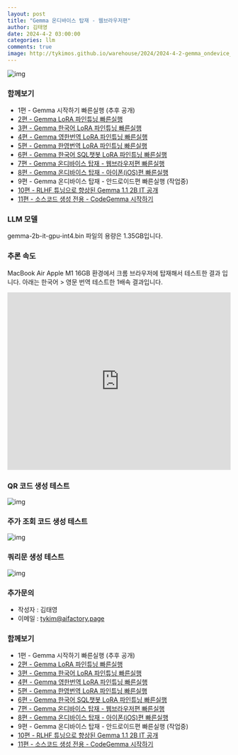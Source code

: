 ```yaml
---
layout: post
title: "Gemma 온디바이스 탑재 - 웹브라우저편"
author: 김태영
date: 2024-4-2 03:00:00
categories: llm
comments: true
image: http://tykimos.github.io/warehouse/2024/2024-4-2-gemma_ondevice_webbrowser_fast_execute_title_1.jpg
---
```

 
![img](http://tykimos.github.io/warehouse/2024/2024-4-2-gemma_ondevice_webbrowser_fast_execute_title_1.jpg)

### 함께보기

* 1편 - Gemma 시작하기 빠른실행 (추후 공개)
* [2편 - Gemma LoRA 파인튜닝 빠른실행](https://tykimos.github.io/2024/02/22/gemma_lora_fine_tuning_fast_execute/)
* [3편 - Gemma 한국어 LoRA 파인튜닝 빠른실행](https://tykimos.github.io/2024/02/22/gemma_korean_lora_fine_tuning_fast_execute/)
* [4편 - Gemma 영한번역 LoRA 파인튜닝 빠른실행](https://tykimos.github.io/2024/02/22/gemma_en2ko_lora_fine_tuning_fast_execute/)
* [5편 - Gemma 한영번역 LoRA 파인튜닝 빠른실행](https://tykimos.github.io/2024/02/22/gemma_ko2en_lora_fine_tuning_fast_execute/)
* [6편 - Gemma 한국어 SQL챗봇 LoRA 파인튜닝 빠른실행](https://tykimos.github.io/2024/02/23/gemma_ko2sql_lora_fine_tuning_fast_execute/)
* [7편 - Gemma 온디바이스 탑재 - 웹브라우저편 빠른실행](https://tykimos.github.io/2024/04/02/gemma_ondevice_webbrowser_fast_execute/)
* [8편 - Gemma 온디바이스 탑재 - 아이폰(iOS)편 빠른실행](https://tykimos.github.io/2024/04/05/local_llm_installed_on_my_iphone_gemma_2b/)
* 9편 - Gemma 온디바이스 탑재 - 안드로이드편 빠른실행 (작업중)
* [10편 - RLHF 튜닝으로 향상된 Gemma 1.1 2B IT 공개](https://tykimos.github.io/2024/04/08/rlhf_tuning_enhanced_gemma_1.1_2b_it_release/)
* [11편 - 소스코드 생성 전용 - CodeGemma 시작하기](https://tykimos.github.io/2024/04/10/getting_started_with_codegemma/)

### LLM 모델

gemma-2b-it-gpu-int4.bin 파일의 용량은 1.35GB입니다.

### 추론 속도

MacBook Air Apple M1 16GB 환경에서 크롬 브라우저에 탑재해서 테스트한 결과 입니다. 아래는 한국어 > 영문 번역 테스트한 1배속 결과입니다.

<iframe width="100%" height="400" src="https://youtube.com/embed/nxB5lYxT0lY?si=wslSWtUWw7RBuos0" title="YouTube video player" frameborder="0" allow="accelerometer; autoplay; clipboard-write; encrypted-media; gyroscope; picture-in-picture; web-share" allowfullscreen=""></iframe>

### QR 코드 생성 테스트

![img](http://tykimos.github.io/warehouse/2024/2024-4-2-gemma_ondevice_webbrowser_fast_execute_1.jpg)

### 주가 조회 코드 생성 테스트

![img](http://tykimos.github.io/warehouse/2024/2024-4-2-gemma_ondevice_webbrowser_fast_execute_2.jpg)

### 쿼리문 생성 테스트

![img](http://tykimos.github.io/warehouse/2024/2024-4-2-gemma_ondevice_webbrowser_fast_execute_3.jpg)

### 추가문의

* 작성자 : 김태영
* 이메일 : tykim@aifactory.page

### 함께보기

* 1편 - Gemma 시작하기 빠른실행 (추후 공개)
* [2편 - Gemma LoRA 파인튜닝 빠른실행](https://tykimos.github.io/2024/02/22/gemma_lora_fine_tuning_fast_execute/)
* [3편 - Gemma 한국어 LoRA 파인튜닝 빠른실행](https://tykimos.github.io/2024/02/22/gemma_korean_lora_fine_tuning_fast_execute/)
* [4편 - Gemma 영한번역 LoRA 파인튜닝 빠른실행](https://tykimos.github.io/2024/02/22/gemma_en2ko_lora_fine_tuning_fast_execute/)
* [5편 - Gemma 한영번역 LoRA 파인튜닝 빠른실행](https://tykimos.github.io/2024/02/22/gemma_ko2en_lora_fine_tuning_fast_execute/)
* [6편 - Gemma 한국어 SQL챗봇 LoRA 파인튜닝 빠른실행](https://tykimos.github.io/2024/02/23/gemma_ko2sql_lora_fine_tuning_fast_execute/)
* [7편 - Gemma 온디바이스 탑재 - 웹브라우저편 빠른실행](https://tykimos.github.io/2024/04/02/gemma_ondevice_webbrowser_fast_execute/)
* [8편 - Gemma 온디바이스 탑재 - 아이폰(iOS)편 빠른실행](https://tykimos.github.io/2024/04/05/local_llm_installed_on_my_iphone_gemma_2b/)
* 9편 - Gemma 온디바이스 탑재 - 안드로이드편 빠른실행 (작업중)
* [10편 - RLHF 튜닝으로 향상된 Gemma 1.1 2B IT 공개](https://tykimos.github.io/2024/04/08/rlhf_tuning_enhanced_gemma_1.1_2b_it_release/)
* [11편 - 소스코드 생성 전용 - CodeGemma 시작하기](https://tykimos.github.io/2024/04/10/getting_started_with_codegemma/)
